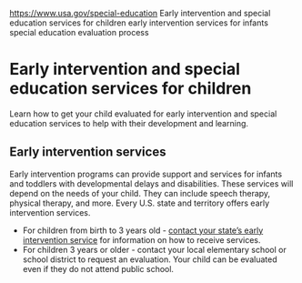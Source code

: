 

https://www.usa.gov/special-education
Early intervention and special education services for children
early intervention services for infants
special education evaluation process

Early intervention and special education services for children
==============================================================

Learn how to get your child evaluated for early intervention and special education services to help with their development and learning.

**Early intervention services**
-------------------------------

Early intervention programs can provide support and services for infants and toddlers with developmental delays and disabilities. These services will depend on the needs of your child. They can include speech therapy, physical therapy, and more. Every U.S. state and territory offers early intervention services.

* For children from birth to 3 years old -
  [contact your state’s early intervention service](https://www.cdc.gov/ncbddd/actearly/parents/states.html)
  for information on how to receive services.
* For children 3 years or older - contact your local elementary school or school district to request an evaluation. Your child can be evaluated even if they do not attend public school.
